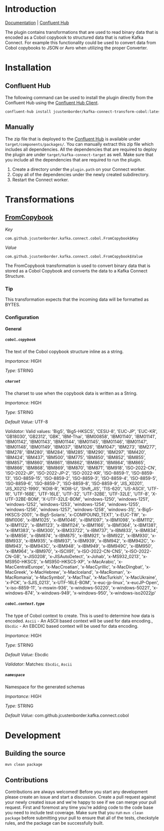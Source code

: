 # Introduction
[Documentation](https://jcustenborder.github.io/kafka-connect-documentation/projects/kafka-connect-transform-cobol) | [Confluent Hub](https://www.confluent.io/hub/jcustenborder/kafka-connect-transform-cobol)

The plugin contains transformations that are used to read binary data that is encoded as a Cobol copybook to structured data that is native Kafka Connect. For example this functionality could be used to convert data from Cobol copybooks to JSON or Avro when utilizing the proper Converter.

# Installation

## Confluent Hub

The following command can be used to install the plugin directly from the Confluent Hub using the
[Confluent Hub Client](https://docs.confluent.io/current/connect/managing/confluent-hub/client.html).

```bash
confluent-hub install jcustenborder/kafka-connect-transform-cobol:latest
```

## Manually

The zip file that is deployed to the [Confluent Hub](https://www.confluent.io/hub/jcustenborder/kafka-connect-transform-cobol) is available under
`target/components/packages/`. You can manually extract this zip file which includes all dependencies. All the dependencies
that are required to deploy the plugin are under `target/kafka-connect-target` as well. Make sure that you include all the dependencies that are required
to run the plugin.

1. Create a directory under the `plugin.path` on your Connect worker.
2. Copy all of the dependencies under the newly created subdirectory.
3. Restart the Connect worker.




# Transformations
## [FromCopybook](https://jcustenborder.github.io/kafka-connect-documentation/projects/kafka-connect-transform-cobol/transformations/FromCopybook.html)

*Key*
```
com.github.jcustenborder.kafka.connect.cobol.FromCopybook$Key
```
*Value*
```
com.github.jcustenborder.kafka.connect.cobol.FromCopybook$Value
```

The FromCopybook transformation is used to convert binary data that is stored as a Cobol Copybook and converts the data to a Kafka Connect Structure.
### Tip

This transformation expects that the incoming data will be formatted as BYTES.
### Configuration

#### General


##### `cobol.copybook`

The text of the Cobol copybook structure inline as a string.

*Importance:* HIGH

*Type:* STRING



##### `charset`

The charset to use when the copybook data is written as a String.

*Importance:* HIGH

*Type:* STRING

*Default Value:* UTF-8

*Validator:* Valid values: 'Big5', 'Big5-HKSCS', 'CESU-8', 'EUC-JP', 'EUC-KR', 'GB18030', 'GB2312', 'GBK', 'IBM-Thai', 'IBM00858', 'IBM01140', 'IBM01141', 'IBM01142', 'IBM01143', 'IBM01144', 'IBM01145', 'IBM01146', 'IBM01147', 'IBM01148', 'IBM01149', 'IBM037', 'IBM1026', 'IBM1047', 'IBM273', 'IBM277', 'IBM278', 'IBM280', 'IBM284', 'IBM285', 'IBM290', 'IBM297', 'IBM420', 'IBM424', 'IBM437', 'IBM500', 'IBM775', 'IBM850', 'IBM852', 'IBM855', 'IBM857', 'IBM860', 'IBM861', 'IBM862', 'IBM863', 'IBM864', 'IBM865', 'IBM866', 'IBM868', 'IBM869', 'IBM870', 'IBM871', 'IBM918', 'ISO-2022-CN', 'ISO-2022-JP', 'ISO-2022-JP-2', 'ISO-2022-KR', 'ISO-8859-1', 'ISO-8859-13', 'ISO-8859-15', 'ISO-8859-2', 'ISO-8859-3', 'ISO-8859-4', 'ISO-8859-5', 'ISO-8859-6', 'ISO-8859-7', 'ISO-8859-8', 'ISO-8859-9', 'JIS_X0201', 'JIS_X0212-1990', 'KOI8-R', 'KOI8-U', 'Shift_JIS', 'TIS-620', 'US-ASCII', 'UTF-16', 'UTF-16BE', 'UTF-16LE', 'UTF-32', 'UTF-32BE', 'UTF-32LE', 'UTF-8', 'X-UTF-32BE-BOM', 'X-UTF-32LE-BOM', 'windows-1250', 'windows-1251', 'windows-1252', 'windows-1253', 'windows-1254', 'windows-1255', 'windows-1256', 'windows-1257', 'windows-1258', 'windows-31j', 'x-Big5-HKSCS-2001', 'x-Big5-Solaris', 'x-COMPOUND_TEXT', 'x-EUC-TW', 'x-IBM1006', 'x-IBM1025', 'x-IBM1046', 'x-IBM1097', 'x-IBM1098', 'x-IBM1112', 'x-IBM1122', 'x-IBM1123', 'x-IBM1124', 'x-IBM1166', 'x-IBM1364', 'x-IBM1381', 'x-IBM1383', 'x-IBM300', 'x-IBM33722', 'x-IBM737', 'x-IBM833', 'x-IBM834', 'x-IBM856', 'x-IBM874', 'x-IBM875', 'x-IBM921', 'x-IBM922', 'x-IBM930', 'x-IBM933', 'x-IBM935', 'x-IBM937', 'x-IBM939', 'x-IBM942', 'x-IBM942C', 'x-IBM943', 'x-IBM943C', 'x-IBM948', 'x-IBM949', 'x-IBM949C', 'x-IBM950', 'x-IBM964', 'x-IBM970', 'x-ISCII91', 'x-ISO-2022-CN-CNS', 'x-ISO-2022-CN-GB', 'x-JIS0208', 'x-JISAutoDetect', 'x-Johab', 'x-MS932_0213', 'x-MS950-HKSCS', 'x-MS950-HKSCS-XP', 'x-MacArabic', 'x-MacCentralEurope', 'x-MacCroatian', 'x-MacCyrillic', 'x-MacDingbat', 'x-MacGreek', 'x-MacHebrew', 'x-MacIceland', 'x-MacRoman', 'x-MacRomania', 'x-MacSymbol', 'x-MacThai', 'x-MacTurkish', 'x-MacUkraine', 'x-PCK', 'x-SJIS_0213', 'x-UTF-16LE-BOM', 'x-euc-jp-linux', 'x-eucJP-Open', 'x-iso-8859-11', 'x-mswin-936', 'x-windows-50220', 'x-windows-50221', 'x-windows-874', 'x-windows-949', 'x-windows-950', 'x-windows-iso2022jp'



##### `cobol.context.type`

The type of Cobol context to create. This is used to determine how data is encoded. `Ascii` - An ASCII based context will be used for data encoding., `Ebcdic` - An EBCDIC based context will be used for data encoding.

*Importance:* HIGH

*Type:* STRING

*Default Value:* Ebcdic

*Validator:* Matches: ``Ebcdic``, ``Ascii``



##### `namespace`

Namespace for the generated schemas

*Importance:* HIGH

*Type:* STRING

*Default Value:* com.github.jcustenborder.kafka.connect.cobol





# Development

## Building the source

```bash
mvn clean package
```

## Contributions

Contributions are always welcomed! Before you start any development please create an issue and
start a discussion. Create a pull request against your newly created issue and we're happy to see
if we can merge your pull request. First and foremost any time you're adding code to the code base
you need to include test coverage. Make sure that you run `mvn clean package` before submitting your
pull to ensure that all of the tests, checkstyle rules, and the package can be successfully built.